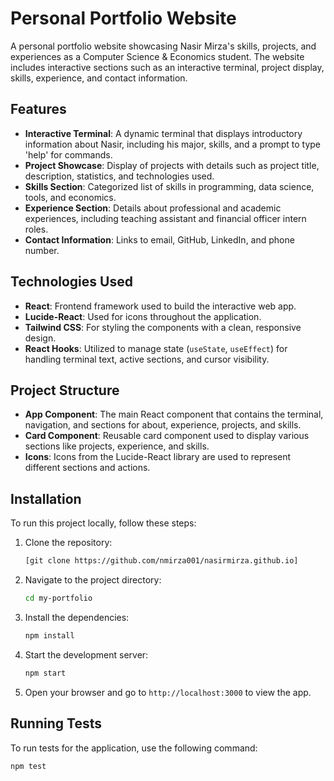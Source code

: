 
# Personal Portfolio Website

A personal portfolio website showcasing Nasir Mirza's skills, projects, and experiences as a Computer Science & Economics student. The website includes interactive sections such as an interactive terminal, project display, skills, experience, and contact information.

## Features

- **Interactive Terminal**: A dynamic terminal that displays introductory information about Nasir, including his major, skills, and a prompt to type 'help' for commands.
- **Project Showcase**: Display of projects with details such as project title, description, statistics, and technologies used.
- **Skills Section**: Categorized list of skills in programming, data science, tools, and economics.
- **Experience Section**: Details about professional and academic experiences, including teaching assistant and financial officer intern roles.
- **Contact Information**: Links to email, GitHub, LinkedIn, and phone number.

## Technologies Used

- **React**: Frontend framework used to build the interactive web app.
- **Lucide-React**: Used for icons throughout the application.
- **Tailwind CSS**: For styling the components with a clean, responsive design.
- **React Hooks**: Utilized to manage state (`useState`, `useEffect`) for handling terminal text, active sections, and cursor visibility.

## Project Structure

- **App Component**: The main React component that contains the terminal, navigation, and sections for about, experience, projects, and skills.
- **Card Component**: Reusable card component used to display various sections like projects, experience, and skills.
- **Icons**: Icons from the Lucide-React library are used to represent different sections and actions.

## Installation

To run this project locally, follow these steps:

1. Clone the repository:
   ```bash
   [git clone https://github.com/nmirza001/nasirmirza.github.io]
   ```

2. Navigate to the project directory:
   ```bash
   cd my-portfolio
   ```

3. Install the dependencies:
   ```bash
   npm install
   ```

4. Start the development server:
   ```bash
   npm start
   ```

5. Open your browser and go to `http://localhost:3000` to view the app.

## Running Tests

To run tests for the application, use the following command:

```bash
npm test
```
